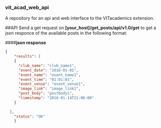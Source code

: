 ### vit_acad_web_api
A repository for an api and web interface to the VITacademics extension.

##API
Send a get request on __[your_host]/get_posts/api/v1.0/get__ to get a json responce of the available posts in the following format:

####__json response__
```json
{
    "results": [
    {
      "club_name": "club_name1", 
      "event_date": "2016-01-01", 
      "event_name": "event_name1", 
      "event_time": "01:01:01", 
      "event_venue": "event_venue1", 
      "image_link": "image_link1", 
      "post_body": "postbody1", 
      "timestamp": "2016-01-14T21:06:00"
    }  
      
  ],
    "status": "OK"
    }
